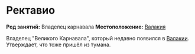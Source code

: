 # Ректавио

**Род занятий:** Владелец карнавала
**Местоположение:** [Валакия](../../locations/vallaki.md)

Владелец "Великого Карнавала", который недавно появился в [Валакии](../../locations/vallaki.md). Утверждает, что тоже пришёл из тумана.

